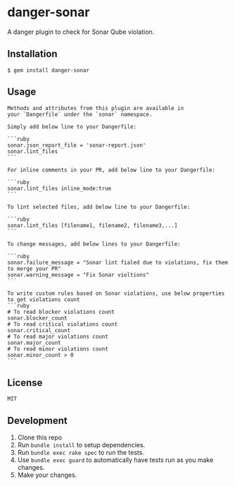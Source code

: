 # danger-sonar

A danger plugin to check for Sonar Qube violation.

## Installation

    $ gem install danger-sonar

## Usage

    Methods and attributes from this plugin are available in
    your `Dangerfile` under the `sonar` namespace.

    Simply add below line to your Dangerfile:

    ```ruby
    sonar.json_report_file = 'sonar-report.json'
    sonar.lint_files
    ```

    For inline comments in your PR, add below line to your Dangerfile:

    ```ruby
    sonar.lint_files inline_mode:true
    ```

    To lint selected files, add below line to your Dangerfile:

    ```ruby
    sonar.lint_files [filename1, filename2, filename3,...]
    ```

    To change messages, add below lines to your Dangerfile:

    ```ruby
    sonar.failure_message = "Sonar lint fialed due to violations, fix them to merge your PR"
    sonar.warning_message = "Fix Sonar violtions"
    ```

    To write custom rules based on Sonar violations, use below properties to get violations count
    ```ruby
    # To read blocker violations count
    sonar.blocker_count 
    # To read critical violations count
    sonar.critical_count
    # To read major violations count
    sonar.major_count
    # To read minor violations count
    sonar.minor_count > 0
    ```

## License
    MIT    

## Development

1. Clone this repo
2. Run `bundle install` to setup dependencies.
3. Run `bundle exec rake spec` to run the tests.
4. Use `bundle exec guard` to automatically have tests run as you make changes.
5. Make your changes.

